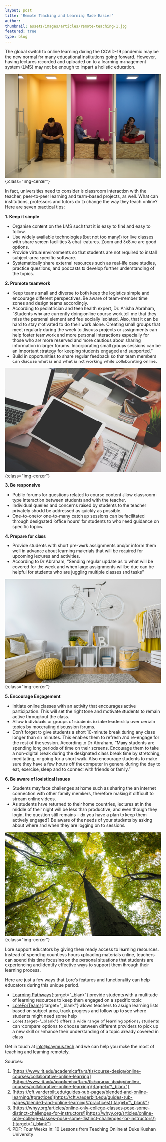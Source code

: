 ```yaml
---
layout: post
title: 'Remote Teaching and Learning Made Easier'
author: 
thumbnail: assets/images/articles/remote-teaching-1.jpg
featured: true
type: blog
---
```


The global switch to online learning during the COVID-19 pandemic may be the new normal for many educational institutions going forward. However, having lectures recorded and uploaded on to a learning management system (LMS) may not be enough to impart a holistic education.

![remote-teaching](/assets/images/articles/remote-teaching-1.jpg){:class="img-center"}

In fact, universities need to consider is classroom interaction with the teacher, peer-to-peer learning and team-based projects, as well.  What can institutions, professors and tutors do to change the way they teach online? Here are seven practical tips:  


**1. Keep it simple**

- Organise content on the LMS such that it is easy to find and easy to follow. 
- Use widely available technologies (but not too many!) for live classes with share screen facilities & chat features. Zoom and 8x8.vc are good options.
- Provide virtual environments so that students are not required to install subject-area specific software.
- Systematically share external resources such as real-life case studies, practice questions, and podcasts to develop further understanding of the topics.

**2. Promote teamwork**

- Keep teams small and diverse to both keep the logistics simple and encourage different perspectives. Be aware of team-member time zones and design teams accordingly.
- According to pediatrician and teen health expert, Dr. Anisha Abraham, “Students who are currently doing online course work tell me that they miss the personal element and feel socially isolated. Also, that it can be hard to stay motivated to do their work alone. Creating small groups that meet regularly during the week to discuss projects or assignments can help foster teamwork and more personal interactions especially for those who are more reserved and more cautious about sharing information in larger forums. Incorporating small groups sessions can be an important strategy for keeping students engaged and supported.”   
- Build in opportunities to share regular feedback so that team members can discuss what is and what is not working while collaborating online. 

![remote-teaching](/assets/images/articles/remote-teaching-2.jpg){:class="img-center"}

**3. Be responsive**

- Public forums for questions related to course content allow classroom-type interaction between students and with the teacher.
- Individual queries and concerns raised by students to the teacher privately should be addressed as quickly as possible.
- One-to-one/or one-to-many catch up sessions can be facilitated through designated ‘office hours’ for students to who need guidance on specific topics.

**4. Prepare for class**

- Provide students with short pre-work assignments and/or inform them well in advance about learning materials that will be required for upcoming lectures and activities. 
- According to Dr Abraham, “Sending regular update as to what will be covered for the week and when large assignments will be due can be helpful for students who are juggling multiple classes and tasks”   

![remote-teaching](/assets/images/articles/remote-teaching-3.jpg){:class="img-center"}

**5.	Encourage Engagement**

- Initiate online classes with an activity that encourages active participation. This will set the right tone and motivate students to remain active throughout the class.
- Allow individuals or groups of students to take leadership over certain topics by moderating discussion forums.
- Don’t forget to give students a short 10-minute break during any class longer than six minutes. This enables them to refresh and re-engage for the rest of the session. According to Dr Abraham, “Many students are spending long periods of time on their screens. Encourage them to take a non-digital break during the designated class break time by stretching, meditating, or going for a short walk. Also encourage students to make sure they have a few hours off the computer in general during the day to eat, exercise, sleep  and to connect with friends or family.”   

**6. Be aware of logistical Issues**

- Students may face challenges at home such as sharing the an internet connection with other family members, therefore making it difficult to stream online videos.
- As students have returned to their home countries, lectures at in the middle of their night will be less than productive; and even though they login, the question still remains – do you have a plan to keep them actively engaged? Be aware of the needs of your students by asking about where and when they are logging on to sessions. 


![remote-teaching](/assets/images/articles/remote-teaching-4.jpg){:class="img-center"}

Lore support educators by giving them ready access to learning resources. Instead of spending countless hours uploading materials online, teachers can spend this time focusing on the personal situations that students are experiencing and identify effective ways to support them through their learning process.

Here are just a few ways that Lore’s features and functionality can help educators during this unique period. 


- [Learning Pathways](https://lore.online/learning-path/list){:target="\_blank"} provide students with a multitude of learning resources to keep them engaged on a specific topic
- [LoreForTeams](https://lore.online/teams){:target="\_blank"} allows teachers to assign learning lists based on subject area, track progress and follow up to see where students might need some help
- [Lore](https://lore.online){:target="\_blank"} offers a wide range of learning options; students can ‘compare’ options to choose between different providers to pick up a new skill or enhance their understanding of a topic already covered in class 


Get in touch at [info@caymus.tech](info@caymus.tech) and we can help you make the most of teaching and learning remotely.

Sources:
1.	[https://www.rit.edu/academicaffairs/tls/course-design/online-courses/collaborative-online-learning](https://www.rit.edu/academicaffairs/tls/course-design/online-courses/collaborative-online-learning){:target="\_blank"} 
2.	[https://cft.vanderbilt.edu/guides-sub-pages/blended-and-online-learning/#practices](https://cft.vanderbilt.edu/guides-sub-pages/blended-and-online-learning/#practices){:target="\_blank"} 
3.	[https://whyy.org/articles/online-only-college-classes-pose-some-distinct-challenges-for-instructors/](https://whyy.org/articles/online-only-college-classes-pose-some-distinct-challenges-for-instructors/){:target="\_blank"} 
4.	PDF: Four Weeks In: 10 Lessons from Teaching Online at Duke Kushan University


